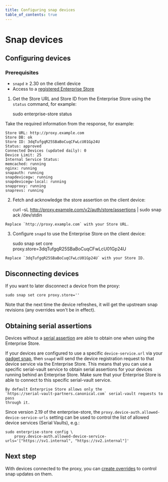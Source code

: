 ```yaml
---
title: Configuring snap devices
table_of_contents: true
---
```


# Snap devices

## Configuring devices

### Prerequisites

* `snapd` ≥ 2.30 on the client device
* Access to a [registered Enterprise Store](register.md)

1.  Get the Store URL and Store ID from the Enterprise Store using the `status` command, for example:

    sudo enterprise-store status

Take the required information from the response, for example:

    Store URL: http://proxy.example.com
    Store DB: ok
    Store ID: 3dqTufgqR25SBaBoCuqCFwLcU01Gp24U
    Status: approved
    Connected Devices (updated daily): 0
    Device Limit: 25
    Internal Service Status:
    memcached: running
    nginx: running
    snapauth: running
    snapdevicegw: running
    snapdevicegw-local: running
    snapproxy: running
    snaprevs: running

2. Fetch and acknowledge the store assertion on the client device:

    curl -sL http://proxy.example.com/v2/auth/store/assertions | sudo snap ack /dev/stdin

```{note}
Replace `http://proxy.example.com` with your Store URL.
```

3. Configure `snapd` to use the Enterprise Store on the client device:

    sudo snap set core proxy.store=3dqTufgqR25SBaBoCuqCFwLcU01Gp24U

```{note}
Replace `3dqTufgqR25SBaBoCuqCFwLcU01Gp24U` with your Store ID.
```

## Disconnecting devices

If you want to later disconnect a device from the proxy:

    sudo snap set core proxy.store=''

Note that the next time the device refreshes, it will get the upstream
snap revisions (any overrides won't be in effect).

## Obtaining serial assertions

Devices without a
[serial assertion](https://docs.ubuntu.com/core/en/reference/assertions/serial)
are able to obtain one when using the Enterprise Store.

If your devices are configured to use a specific `device-service.url` via your
[gadget snap](https://snapcraft.io/docs/gadget-snap), then `snapd` will send the
device registration request to that device service via the Enterprise Store.
This means that you can use a specific serial-vault service to obtain serial
assertions for your devices running behind an Enterprise Store. Make sure that
your Enterprise Store is able to connect to this specific serial-vault service.

```{note}
By default Enterprise Store allows only the
`https://serial-vault-partners.canonical.com` serial-vault requests to pass
through it.
```

Since version 2.19 of the enterprise-store, the
`proxy.device-auth.allowed-device-service-urls` setting can be used to control
the list of allowed device services (Serial Vaults), e.g.:

    sudo enterprise-store config \
        proxy.device-auth.allowed-device-service-urls='["https://sv1.internal", "https://sv2.internal"]'


## Next step

With devices connected to the proxy, you can [create
overrides](overrides.md) to control snap updates on them.
